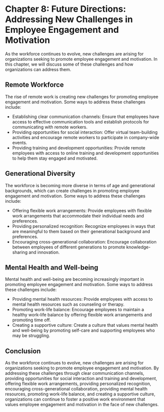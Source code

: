 Chapter 8: Future Directions: Addressing New Challenges in Employee Engagement and Motivation
=============================================================================================

As the workforce continues to evolve, new challenges are arising for organizations seeking to promote employee engagement and motivation. In this chapter, we will discuss some of these challenges and how organizations can address them.

Remote Workforce
----------------

The rise of remote work is creating new challenges for promoting employee engagement and motivation. Some ways to address these challenges include:

* Establishing clear communication channels: Ensure that employees have access to effective communication tools and establish protocols for communicating with remote workers.
* Providing opportunities for social interaction: Offer virtual team-building activities and encourage remote workers to participate in company-wide events.
* Providing training and development opportunities: Provide remote employees with access to online training and development opportunities to help them stay engaged and motivated.

Generational Diversity
----------------------

The workforce is becoming more diverse in terms of age and generational backgrounds, which can create challenges in promoting employee engagement and motivation. Some ways to address these challenges include:

* Offering flexible work arrangements: Provide employees with flexible work arrangements that accommodate their individual needs and preferences.
* Providing personalized recognition: Recognize employees in ways that are meaningful to them based on their generational background and preferences.
* Encouraging cross-generational collaboration: Encourage collaboration between employees of different generations to promote knowledge-sharing and innovation.

Mental Health and Well-being
----------------------------

Mental health and well-being are becoming increasingly important in promoting employee engagement and motivation. Some ways to address these challenges include:

* Providing mental health resources: Provide employees with access to mental health resources such as counseling or therapy.
* Promoting work-life balance: Encourage employees to maintain a healthy work-life balance by offering flexible work arrangements and promoting time off.
* Creating a supportive culture: Create a culture that values mental health and well-being by promoting self-care and supporting employees who may be struggling.

Conclusion
----------

As the workforce continues to evolve, new challenges are arising for organizations seeking to promote employee engagement and motivation. By addressing these challenges through clear communication channels, providing opportunities for social interaction and training and development, offering flexible work arrangements, providing personalized recognition, encouraging cross-generational collaboration, providing mental health resources, promoting work-life balance, and creating a supportive culture, organizations can continue to foster a positive work environment that values employee engagement and motivation in the face of new challenges.
